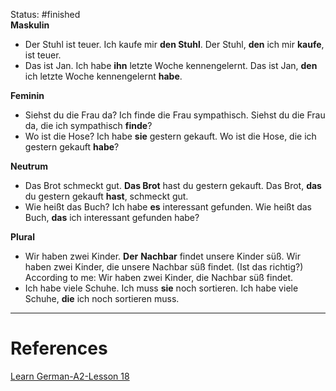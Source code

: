 Status: #finished   
**Maskulin**
- Der Stuhl ist teuer. Ich kaufe mir **den Stuhl**.
	Der Stuhl, **den** ich mir **kaufe**, ist teuer.
- Das ist Jan. Ich habe **ihn** letzte Woche kennengelernt.
	Das ist Jan, **den** ich letzte Woche kennengelernt **habe**.

**Feminin**
- Siehst du die Frau da? Ich finde die Frau sympathisch.
	Siehst du die Frau da, die ich sympathisch **finde**?
- Wo ist die Hose? Ich habe **sie** gestern gekauft.
	Wo ist die Hose, die ich gestern gekauft **habe**?

**Neutrum**
- Das Brot schmeckt gut. **Das Brot** hast du gestern gekauft.
	Das Brot, **das** du gestern gekauft **hast**, schmeckt gut.
- Wie heißt das Buch? Ich habe **es** interessant gefunden.
	Wie heißt das Buch, **das** ich interessant gefunden habe?

**Plural**
- Wir haben zwei Kinder. **Der** **Nachbar** findet unsere Kinder süß.
	Wir haben zwei Kinder, die unsere Nachbar süß findet. (Ist das richtig?)
	According to me: Wir haben zwei Kinder, die Nachbar süß findet.
- Ich habe viele Schuhe. Ich muss **sie** noch sortieren. 
	Ich habe viele Schuhe, **die** ich noch sortieren muss.




---
# References
[Learn German-A2-Lesson 18](https://www.youtube.com/watch?v=6CtW6EvAV4A)